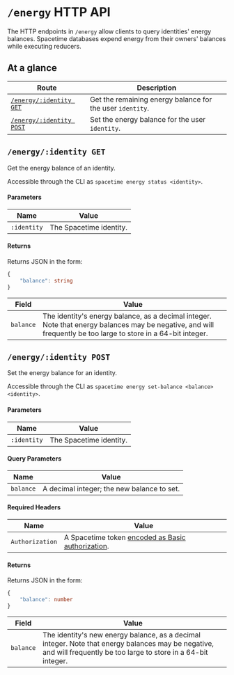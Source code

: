 # `/energy` HTTP API

The HTTP endpoints in `/energy` allow clients to query identities' energy balances. Spacetime databases expend energy from their owners' balances while executing reducers.

## At a glance

| Route                                            | Description                                               |
| ------------------------------------------------ | --------------------------------------------------------- |
| [`/energy/:identity GET`](#energyidentity-get)   | Get the remaining energy balance for the user `identity`. |
| [`/energy/:identity POST`](#energyidentity-post) | Set the energy balance for the user `identity`.           |

## `/energy/:identity GET`

Get the energy balance of an identity.

Accessible through the CLI as `spacetime energy status <identity>`.

#### Parameters

| Name        | Value                   |
| ----------- | ----------------------- |
| `:identity` | The Spacetime identity. |

#### Returns

Returns JSON in the form:

```typescript
{
    "balance": string
}
```

| Field     | Value                                                                                                                                                          |
| --------- | -------------------------------------------------------------------------------------------------------------------------------------------------------------- |
| `balance` | The identity's energy balance, as a decimal integer. Note that energy balances may be negative, and will frequently be too large to store in a 64-bit integer. |

## `/energy/:identity POST`

Set the energy balance for an identity.

Accessible through the CLI as `spacetime energy set-balance <balance> <identity>`.

#### Parameters

| Name        | Value                   |
| ----------- | ----------------------- |
| `:identity` | The Spacetime identity. |

#### Query Parameters

| Name      | Value                                      |
| --------- | ------------------------------------------ |
| `balance` | A decimal integer; the new balance to set. |

#### Required Headers

| Name            | Value                                                           |
| --------------- | --------------------------------------------------------------- |
| `Authorization` | A Spacetime token [encoded as Basic authorization](/docs/http). |

#### Returns

Returns JSON in the form:

```typescript
{
    "balance": number
}
```

| Field     | Value                                                                                                                                                              |
| --------- | ------------------------------------------------------------------------------------------------------------------------------------------------------------------ |
| `balance` | The identity's new energy balance, as a decimal integer. Note that energy balances may be negative, and will frequently be too large to store in a 64-bit integer. |
